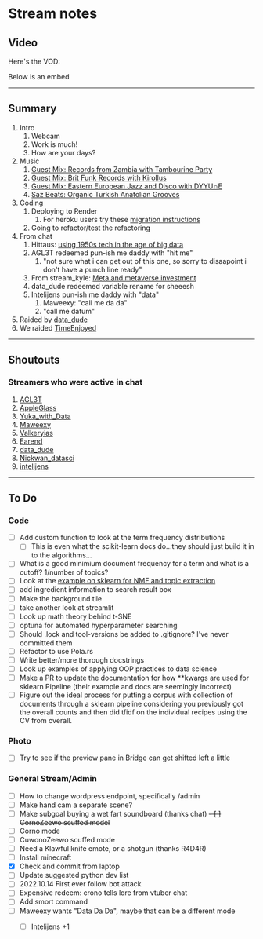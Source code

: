 # Stream notes

## Video

Here's the VOD:

Below is an embed

---

## Summary

1. Intro
   1. Webcam
   2. Work is much!
   3. How are your days?
2. Music
   1. [Guest Mix: Records from Zambia with Tambourine Party](https://youtu.be/0c78rU9KTH0)
   2. [Guest Mix: Brit Funk Records with Kirollus](https://youtu.be/k4hYHVb0qsM)
   3. [Guest Mix: Eastern European Jazz and Disco with DYYU∩E](https://youtu.be/FCpsbpIs3wU)
   4. [Saz Beats: Organic Turkish Anatolian Grooves](https://youtu.be/lEi7Q25zMAQ)
3. Coding
   1. Deploying to Render
      1. For heroku users try these [migration instructions](https://render.com/docs/migrate-from-heroku)
   2. Going to refactor/test the refactoring
4. From chat
   1. Hittaus: [using 1950s tech in the age of big data](https://betterprogramming.pub/using-aws-and-hyperscan-to-match-regular-expressions-on-100gb-of-text-4d87a62141ee)
   2. AGL3T redeemed pun-ish me daddy with "hit me"
      1. "not sure what i can get out of this one, so sorry to disaapoint i don't have a punch line ready"
   3. From stream_kyle: [Meta and metaverse investment](https://www.businessinsider.com/meta-lost-15-billion-building-the-metaverse-reality-labs-money-2022-10?international=true&r=US&IR=T)
   4. data_dude redeemed variable rename for sheeesh
   5. Intelijens pun-ish me daddy with "data"
      1. Maweexy: "call me da da"
      2. "call me datum"
5. Raided by [data_dude](https://www.twitch.tv/data_dude)
6. We raided [TimeEnjoyed](https://www.twitch.tv/timeenjoyed)

---

## Shoutouts

### Streamers who were active in chat

1. [AGL3T](https://www.twitch.tv/agl3t)
2. [AppleGlass](https://www.twitch.tv/appleglass)
3. [Yuka_with_Data](https://www.twitch.tv/yuka_with_data)
4. [Maweexy](https://www.twitch.tv/maweexy)
5. [Valkeryias](https://www.twitch.tv/valkeryias)
6. [Earend](https://www.twitch.tv/earend)
7. [data_dude](https://www.twitch.tv/data_dude)
8. [Nickwan_datasci](https://www.twitch.tv/nickwan_datasci)
9. [intelijens](https://www.twitch.tv/intelijens)

---

## To Do

### Code

- [ ] Add custom function to look at the term frequency distributions
  - [ ] This is even what the scikit-learn docs do...they should just build it in to the algorithms...
- [ ] What is a good minimium document frequency for a term and what is a cutoff? 1/number of topics?
- [ ] Look at the [example on sklearn for NMF and topic extraction](https://scikit-learn.org/stable/auto_examples/applications/plot_topics_extraction_with_nmf_lda.html#sphx-glr-auto-examples-applications-plot-topics-extraction-with-nmf-lda-py)
- [ ] add ingredient information to search result box
- [ ] Make the background tile
- [ ] take another look at streamlit
- [ ] Look up math theory behind t-SNE
- [ ] optuna for automated hyperparameter searching
- [ ] Should .lock and tool-versions be added to .gitignore? I've never committed them
- [ ] Refactor to use Pola.rs
- [ ] Write better/more thorough docstrings
- [ ] Look up examples of applying OOP practices to data science
- [ ] Make a PR to update the documentation for how **kwargs are used for sklearn Pipeline (their example and docs are seemingly incorrect)
- [ ] Figure out the ideal process for putting a corpus with collection of documents through a sklearn pipeline considering you previously got the overall counts and then did tfidf on the individual recipes using the CV from overall.

### Photo

- [ ] Try to see if the preview pane in Bridge can get shifted left a little

### General Stream/Admin

- [ ] How to change wordpress endpoint, specifically /admin
- [ ] Make hand cam a separate scene?
- [ ] Make subgoal buying a wet fart soundboard (thanks chat)
~~- [ ] CornoZeewo scuffed model~~
- [ ] Corno mode
- [ ] CuwonoZeewo scuffed mode
- [ ] Need a Klawful knife emote, or a shotgun (thanks R4D4R)
- [ ] Install minecraft
- [X] Check and commit from laptop
- [ ] Update suggested python dev list
- [ ] 2022.10.14 First ever follow bot attack
- [ ] Expensive redeem: crono tells lore from vtuber chat
- [ ] Add smort command
- [ ] Maweexy wants "Data Da Da", maybe that can be a different mode
  - [ ] Intelijens +1
  
